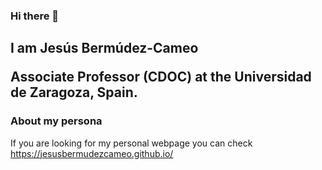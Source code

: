 ### Hi there 👋

## I am Jesús Bermúdez-Cameo <p> Associate Professor (CDOC) at the  Universidad de Zaragoza, Spain.

### **About my persona**

If you are looking for my personal webpage you can check https://jesusbermudezcameo.github.io/

<!--
**jesusbermudezcameo/jesusbermudezcameo** is a ✨ _special_ ✨ repository because its `README.md` (this file) appears on your GitHub profile.

Here are some ideas to get you started:

- 🔭 I’m currently working on ...
- 🌱 I’m currently learning ...
- 👯 I’m looking to collaborate on ...
- 🤔 I’m looking for help with ...
- 💬 Ask me about ...
- 📫 How to reach me: ...
- 😄 Pronouns: ...
- ⚡ Fun fact: ...
-->
